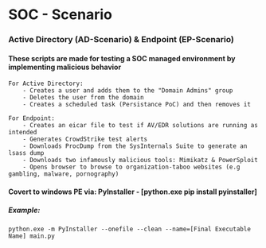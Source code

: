 # SOC - Scenario

### Active Directory (AD-Scenario) & Endpoint (EP-Scenario)

#### These scripts are made for testing a SOC managed environment by implementing malicious behavior

	For Active Directory:
		- Creates a user and adds them to the "Domain Admins" group
		- Deletes the user from the domain
		- Creates a scheduled task (Persistance PoC) and then removes it

	For Endpoint:
		- Creates an eicar file to test if AV/EDR solutions are running as intended
		- Generates CrowdStrike test alerts
		- Downloads ProcDump from the SysInternals Suite to generate an lsass dump
		- Downloads two infamously malicious tools: Mimikatz & PowerSploit
		- Opens browser to browse to organization-taboo websites (e.g gambling, malware, pornography)

#### Covert to windows PE via: PyInstaller - [python.exe pip install pyinstaller]

##### Example:

`python.exe -m PyInstaller --onefile --clean --name=[Final Executable Name] main.py`
